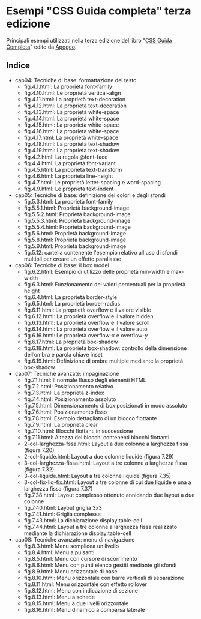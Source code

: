 Esempi "CSS Guida completa" terza edizione
==========================================
 
Principali esempi utilizzati nella terza edizione del libro "[CSS Guida Completa](http://www.cssguidacompleta.com)" edito da [Apogeo](http://www.apogeonline.com/libri/catalogo).

Indice
------

* cap04: Tecniche di base: formattazione del testo 
    * fig.4.1.html: La proprietà font-family 
    * fig.4.10.html: Le proprietà vertical-align 
    * fig.4.11.html: La proprietà text-decoration 
    * fig.4.12.html: La proprietà text-decoration 
    * fig.4.13.html: La proprietà white-space 
    * fig.4.14.html: La proprietà white-space 
    * fig.4.15.html: La proprietà white-space 
    * fig.4.16.html: La proprietà white-space 
    * fig.4.17.html: La proprietà white-space 
    * fig.4.18.html: La proprietà text-shadow 
    * fig.4.19.html: La proprietà text-shadow 
    * fig.4.2.html: La regola @font-face 
    * fig.4.4.html: La proprietà font-variant 
    * fig.4.5.html: La proprietà text-transform 
    * fig.4.6.html: La proprietà line-height 
    * fig.4.7.html: Le proprietà letter-spacing e word-spacing 
    * fig.4.9.html: Le proprietà text-indent 
* cap05: Tecniche di base: definizione dei colori e degli sfondi
    * fig.5.3.html: La proprietà font-family
    * fig.5.5.1.html: Proprietà background-image
    * fig.5.5.2.html: Proprietà background-image
    * fig.5.5.3.html: Proprietà background-image
    * fig.5.5.4.html: Proprietà background-image
    * fig.5.6.html: Proprietà background-image
    * fig.5.8.html: Proprietà background-image
    * fig.5.9.html: Proprietà background-image
    * fig.5.12: cartella contenente l'esempio relativo all'uso di sfondi multipli per creare un effetto parallasse
* cap06: Tecniche di base: il box model 
    * fig.6.2.html: Esempio di utilizzo delle proprietà min-width e max-width
    * fig.6.3.html: Funzionamento dei valori percentuali per la proprietà height
    * fig.6.4.html: La proprietà border-style
    * fig.6.5.html: La proprietà border-radius
    * fig.6.11.html: La proprietà overflow e il valore visible
    * fig.6.12.html: La proprietà overflow e il valore hidden
    * fig.6.13.html: La proprietà overflow e il valore scroll
    * fig.6.14.html: La proprietà overflow e il valore auto
    * fig.6.16.html: Le proprietà overflow-x e overflow-y
    * fig.6.17.html: La proprietà box-shadow
    * fig.6.18.html: La proprietà box-shadow: controllo della dimensione dell’ombra e parola chiave inset
    * fig.6.19.html: Definizione di ombre multiple mediante la proprietà box-shadow 
* cap07: Tecniche avanzate: impaginazione
    * fig.7.1.html: Il normale flusso degli elementi HTML 
    * fig.7.2.html: Posizionamento relativo
    * fig.7.3.html: La proprietà z-index
    * fig.7.4.html: Posizionamento assoluto
    * fig.7.5.html: Dimensionamento di box posizionati in modo assoluto
    * fig.7.6.html: Posizionamento fisso
    * fig.7.8.html: Esempio dettagliato di un blocco flottante
    * fig.7.9.html: La proprietà clear
    * fig.7.10.html: Blocchi flottanti in successione
    * fig.7.11.html: Altezza dei blocchi contenenti blocchi flottanti
    * 2-col-larghezza-fssa.html: Layout a due colonne a larghezza fissa (figura 7.20)
    * 2-col-liquide.html: Layout a due colonne liquide (figura 7.29)
    * 3-col-larghezza-fissa.html: Layout a tre colonne a larghezza fissa (figura 7.32)
    * 3-col-liquide.html: Layout a tre colonne liquide (figura 7.35)
    * 3-col-fix-liq-fix.html: Layout a tre colonne di cui due liquide e una a larghezza fissa (figura 7.37)
    * fig.7.38.html: Layout complesso ottenuto annidando due layout a due colonne
    * fig.7.40.html: Layout griglia 3x3
    * fig.7.41.html: Griglia complessa
    * fig.7.43.html: La dichiarazione display:table-cell
    * fig.7.44.html: Layout a tre colonne a larghezza fissa realizzato mediante la dichiarazione display:table-cell
* cap08: Tecniche avanzate: menu di navigazione
    * fig.8.3.html: Menu semplicea un livello
    * fig.8.4.html: Menu a pulsanti
    * fig.8.5.html: Menu con cursore di scorrimento
    * fig.8.6.html: Menu con punti elenco gestiti mediante gli sfondi
    * fig.8.9.html: Menu orizzontale di base 
    * fig.8.10.html: Menu orizzontale con barre verticali di separazione
    * fig.8.11.html: Menu orizzontale con effetto rollover
    * fig.8.12.html: Menu con indicazione di sezione 
    * fig.8.13.html: Menu a schede 
    * fig.8.15.html: Menu a due livelli orizzontale 
    * fig.8.16.html: Menu dinamico a comparsa laterale 

